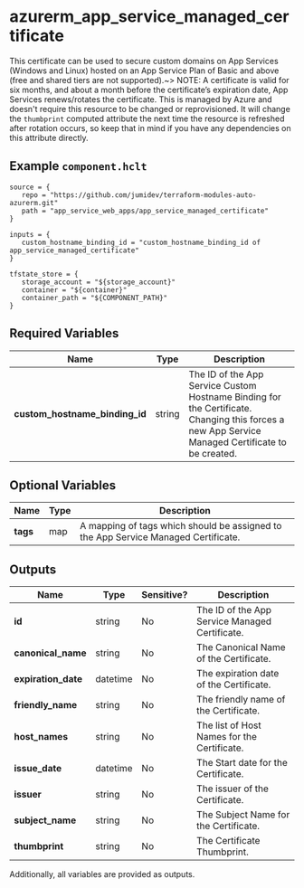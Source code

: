 # azurerm_app_service_managed_certificate

This certificate can be used to secure custom domains on App Services (Windows and Linux) hosted on an App Service Plan of Basic and above (free and shared tiers are not supported).~> NOTE: A certificate is valid for six months, and about a month before the certificate’s expiration date, App Services renews/rotates the certificate. This is managed by Azure and doesn't require this resource to be changed or reprovisioned. It will change the `thumbprint` computed attribute the next time the resource is refreshed after rotation occurs, so keep that in mind if you have any dependencies on this attribute directly.

## Example `component.hclt`

```hcl
source = {
   repo = "https://github.com/jumidev/terraform-modules-auto-azurerm.git"   
   path = "app_service_web_apps/app_service_managed_certificate"   
}

inputs = {
   custom_hostname_binding_id = "custom_hostname_binding_id of app_service_managed_certificate"   
}

tfstate_store = {
   storage_account = "${storage_account}"   
   container = "${container}"   
   container_path = "${COMPONENT_PATH}"   
}

```

## Required Variables

| Name | Type |  Description |
| ---- | --------- |  ----------- |
| **custom_hostname_binding_id** | string |  The ID of the App Service Custom Hostname Binding for the Certificate. Changing this forces a new App Service Managed Certificate to be created. | 

## Optional Variables

| Name | Type |  Description |
| ---- | --------- |  ----------- |
| **tags** | map |  A mapping of tags which should be assigned to the App Service Managed Certificate. | 



## Outputs

| Name | Type | Sensitive? | Description |
| ---- | ---- | --------- | --------- |
| **id** | string | No  | The ID of the App Service Managed Certificate. | 
| **canonical_name** | string | No  | The Canonical Name of the Certificate. | 
| **expiration_date** | datetime | No  | The expiration date of the Certificate. | 
| **friendly_name** | string | No  | The friendly name of the Certificate. | 
| **host_names** | string | No  | The list of Host Names for the Certificate. | 
| **issue_date** | datetime | No  | The Start date for the Certificate. | 
| **issuer** | string | No  | The issuer of the Certificate. | 
| **subject_name** | string | No  | The Subject Name for the Certificate. | 
| **thumbprint** | string | No  | The Certificate Thumbprint. | 

Additionally, all variables are provided as outputs.
